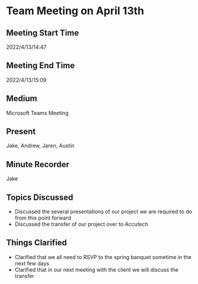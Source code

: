 # Team Meeting on April 13th
## Meeting Start Time
2022/4/13/14:47

## Meeting End Time
2022/4/13/15:09

## Medium
Microsoft Teams Meeting

## Present
Jake, Andrew, Jaren, Austin

## Minute Recorder
Jake

## Topics Discussed
<ul>
    <li>Discussed the several presentations of our project we are required to do from this point forward
    <li>Discussed the transfer of our project over to Accutech
</ul>

## Things Clarified
<ul>
    <li>Clarified that we all need to RSVP to the spring banquet sometime in the next few days
    <li>Clarified that in our next meeting with the client we will discuss the transfer
</ul>